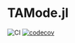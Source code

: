 # TAMode.jl

![CI](https://github.com/meyer-lab/TAMode.jl/workflows/CI/badge.svg)
[![codecov](https://codecov.io/gh/meyer-lab/TAMode.jl/branch/master/graph/badge.svg)](https://codecov.io/gh/meyer-lab/TAMode.jl)
